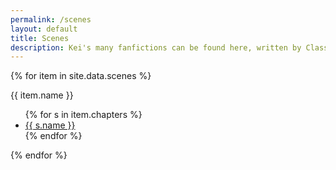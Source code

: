 ```yaml
---
permalink: /scenes
layout: default
title: Scenes
description: Kei's many fanfictions can be found here, written by Classroom of the Elite and Kei fans.
---
```

<section class="mainContent">
    <div class="col pad-bottom">
        {% for item in site.data.scenes %}
        <p class="h6">{{ item.name }}</p>
        <ul class="square">
            {% for s in item.chapters %}
            <li><a href="{%- if s.rehosted -%}{{ site.url }}{{ s.link }}{%- else -%}{{ s.link }}{%- endif -%}" class="ss-link">{{ s.name }}</a></li>
            {% endfor %}
        </ul>
        {% endfor %}
    </div>
</section>